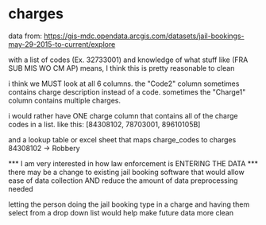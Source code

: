 # charges

data from:
https://gis-mdc.opendata.arcgis.com/datasets/jail-bookings-may-29-2015-to-current/explore

with a list of codes (Ex. 32733001) and knowledge of what stuff like (FRA SUB MIS WO CM AP) means,
I think this is pretty reasonable to clean

i think we MUST look at all 6 columns. the "Code2" column sometimes 
contains charge description instead of a code.
sometimes the "Charge1" column contains multiple charges.

i would rather have ONE charge column that contains all of the charge codes in a list. like this:
[84308102, 78703001, 89610105B]

and a lookup table or excel sheet that maps charge_codes to charges
84308102 -> Robbery

*** I am very interested in how law enforcement is ENTERING THE DATA ***
there may be a change to existing jail booking software that would allow ease of data collection AND
reduce the amount of data preprocessing needed

letting the person doing the jail booking type in a charge and having them select 
from a drop down list would help make future data more clean
